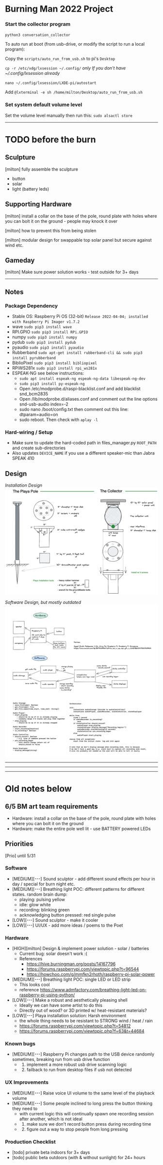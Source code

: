 # Burning Man 2022 Project

### Start the collector program
`python3 conversation_collector`

To auto run at boot (from usb-drive, or modify the script to run a local program):

Copy the `scripts/auto_run_from_usb.sh` to pi's `Desktop`

`cp -r /etc/xdg/lxsession ~/.config/` *only If you don't have ~/.config/lxsession already*

`nano ~/.config/lxsession/LXDE-pi/autostart`

Add `@lxterminal -e sh /home/milton/Desktop/auto_run_from_usb.sh`

### Set system default volume level

Set the volume level manually then run this: `sudo alsactl store`

--------------------------------------------------------
# TODO before the burn

## Sculpture
[milton] fully assemble the sculpture
- button
- solar
- light (battery leds)

## Supporting Hardware
[milton] install a collar on the base of the pole, round plate with holes where you can bolt it on the ground - people may knock it over

[milton] how to prevent this from being stolen

[milton] modular design for swappable top solar panel but secure against wind etc.

## Gameday
[milton] Make sure power solution works - test outside for 3+ days

--------------------------------------------------------


## Notes

### Package Dependency 
- Stable OS: Raspberry Pi OS (32-bit) `Release 2022-04-04; installed with Raspberry Pi Imager v1.7.2`
- wave `sudo pip3 install wave`
- RPI.GPIO `sudo pip3 install RPi.GPIO`
- numpy `sudo pip3 install numpy`
- pydub `sudo pip3 install pydub`
- pyaudio `sudo pip3 install pyaudio`
- Rubberband `sudo apt-get install rubberband-cli && sudo pip3 install pyrubberband`
- BiblioPixel `sudo pip3 install bibliopixel`
- RPiWS281x `sudo pip3 install rpi_ws281x`
- ESPEAK-NG see below instructions:
  - `sudo apt install espeak-ng espeak-ng-data libespeak-ng-dev`
  - `sudo pip3 install py-espeak-ng`
  - Open /etc/modprobe.d/raspi-blacklist.conf and add blacklist snd_bcm2835
  - Open /lib/modprobe.d/aliases.conf and comment out the line options snd-usb-audio index=-2
  - sudo nano /boot/config.txt then comment out this line: dtparam=audio=on
  - sudo reboot. Then check with `aplay -l`

### Hard-wiring / Setup
- Make sure to update the hard-coded path in files_manager.py `ROOT_PATH` and create sub-directories
- Also updates `DEVICE_NAME` if you use a different speaker-mic than Jabra SPEAK 410

## Design
*Installation Design*
![hardware_design_diagram](./design/Installation&#32;Hardware&#32;Design&#32;v0.1.png)

*Software Design, but mostly outdated*
![design_diagram](./design/design.png)


--------------------------------------------------------
--------------------------------------------------------
--------------------------------------------------------
# Old notes below

## 6/5 BM art team requirements
- Hardware: install a collar on the base of the pole, round plate with holes where you can bolt it on the ground
- Hardware: make the entire pole well lit - use BATTERY powered LEDs

## Priorities
[Prio] until 5/31

### Software
- [MEDIUM][---] Sound sculptor - add different sound effects per hour in day / special for burn night etc.
- [MEDIUM][---] Breathing light POC: different patterns for different states. random brain dump:
  - playing: pulsing yellow
  - idle: glow white
  - recording: blinking green
  - acknowledging button pressed: red single pulse
- [LOW][---] Sound sculptor - make it cooler
- [LOW][---] UI/UX - add more ideas / poems to the Poet
### Hardware
- [HIGH][milton] Design & implement power solution - solar / batteries
  - Current bug: solar doesn't work :(
  - References
    - https://hive.burningman.org/posts/14167796
    - https://forums.raspberrypi.com/viewtopic.php?t=96544
    - https://howchoo.com/g/mmfkn2rhoth/raspberry-pi-solar-power
- [MEDIUM][---] Breathing light POC: single LED or LED strip
  - This looks cool
  - reference https://www.admfactory.com/breathing-light-led-on-raspberry-pi-using-python/
- [LOW][---] Make a robust and aesthetically pleasing shell
  - Ideally we can have some artist to do this
  - Directly out of wood? or 3D printed w/ heat-resistant materials?
- [LOW][---] Playa installation solution: Harsh environment
  - the whole thing needs to be resistant to STRONG wind / heat / rain
  - https://forums.raspberrypi.com/viewtopic.php?t=54812
  - https://forums.raspberrypi.com/viewtopic.php?f=63&t=44684
### Known bugs
- [MEDIUM][---] Raspberry Pi changes path to the USB device randomly sometimes, breaking run from usb drive function
  - 1) implement a more robust usb drive scanning logic
  - 2) failback to run from desktop files if usb not detected
### UX Improvements
- [MEDIUM][---] Raise voice UI volume to the same level of the playback volume
- [MEDIUM][---] Some people inclined to long press the button thinking they need to
  - with current logic this will continually spawn one recording session after another, which is not ideal
  - 1) make sure we don't record button press during recording time
  - 2) figure out a way to stop people from long pressing
### Production Checklist
- [todo] private beta indoors for 3+ days
- [todo] public beta outdoors (with & without sunlight) for 24+ hours
